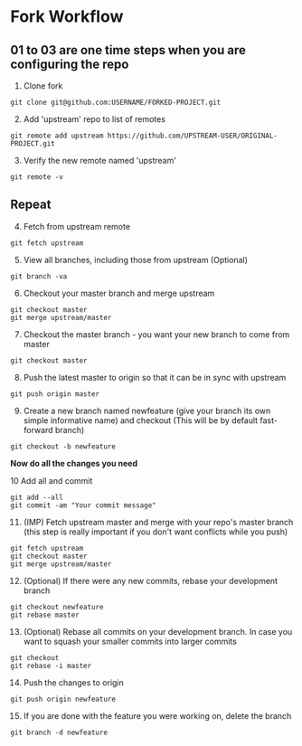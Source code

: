 # Fork Workflow

## 01 to 03 are one time steps when you are configuring the repo
01. Clone fork
```
git clone git@github.com:USERNAME/FORKED-PROJECT.git
```

02. Add 'upstream' repo to list of remotes
```
git remote add upstream https://github.com/UPSTREAM-USER/ORIGINAL-PROJECT.git
```

03. Verify the new remote named 'upstream'
```
git remote -v
```

## Repeat
04. Fetch from upstream remote
```
git fetch upstream
```

05. View all branches, including those from upstream (Optional)
```
git branch -va
```

06. Checkout your master branch and merge upstream
```
git checkout master
git merge upstream/master
```

07. Checkout the master branch - you want your new branch to come from master
```
git checkout master
```

08. Push the latest master to origin so that it can be in sync with upstream
```
git push origin master
```

09. Create a new branch named newfeature (give your branch its own simple informative name) and checkout (This will be by default fast-forward branch)
```
git checkout -b newfeature
```

**Now do all the changes you need**

10 Add all and commit
```
git add --all
git commit -am "Your commit message"
```

11. (IMP) Fetch upstream master and merge with your repo's master branch (this step is really important if you don't want conflicts while you push)
```
git fetch upstream
git checkout master
git merge upstream/master
```

12. (Optional) If there were any new commits, rebase your development branch
```
git checkout newfeature
git rebase master
```

13. (Optional) Rebase all commits on your development branch. In case you want to squash your smaller commits into larger commits
```
git checkout 
git rebase -i master
```

14. Push the changes to origin
```
git push origin newfeature
```

15. If you are done with the feature you were working on, delete the branch
```
git branch -d newfeature
```
